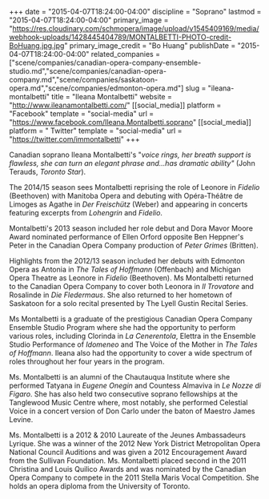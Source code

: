 +++
date = "2015-04-07T18:24:00-04:00"
discipline = "Soprano"
lastmod = "2015-04-07T18:24:00-04:00"
primary_image = "https://res.cloudinary.com/schmopera/image/upload/v1545409169/media/webhook-uploads/1428445404789/MONTALBETTI-PHOTO-credit-BoHuang.jpg.jpg"
primary_image_credit = "Bo Huang"
publishDate = "2015-04-07T18:24:00-04:00"
related_companies = ["scene/companies/canadian-opera-company-ensemble-studio.md","scene/companies/canadian-opera-company.md","scene/companies/saskatoon-opera.md","scene/companies/edmonton-opera.md"]
slug = "ileana-montalbetti"
title = "Ileana Montalbetti"
website = "http://www.ileanamontalbetti.com/"
[[social_media]]
platform = "Facebook"
template = "social-media"
url = "https://www.facebook.com/Ileana.Montalbetti.soprano"
[[social_media]]
platform = " Twitter"
template = "social-media"
url = "https://twitter.com/immontalbetti"
+++

<p>
	Canadian soprano Ileana Montalbetti's "<em>voice rings, her breath support is flawless, she can turn an elegant phrase and…has dramatic ability"</em> (John Terauds, <em>Toronto Star</em>).
</p>
<p>
	The 2014/15 season sees Montalbetti reprising the role of Leonore in <em>Fidelio</em> (Beethoven) with Manitoba Opera and debuting with Opéra-Théâtre de Limoges as Agathe in <em>Der Freischütz</em> (Weber) and appearing in concerts featuring excerpts from <em>Lohengrin</em> and <em>Fidelio</em>.
</p>
<p>
	Montalbetti's 2013 season included her role debut and Dora Mavor Moore Award nominated performance of Ellen Orford opposite Ben Heppner's Peter in the Canadian Opera Company production of <em>Peter Grimes</em> (Britten).
</p>
<p>
	Highlights from the 2012/13 season included her debuts with Edmonton Opera as Antonia in <em>The Tales of Hoffmann</em> (Offenbach) and Michigan Opera Theatre as Leonore in <em>Fidelio</em> (Beethoven). Ms Montalbetti returned to the Canadian Opera Company to cover both Leonora in <em>Il Trovatore</em> and Rosalinde in <em>Die Fledermaus</em>. She also returned to her hometown of Saskatoon for a solo recital presented by The Lyell Gustin Recital Series.
</p>
<p>
	Ms Montalbetti is a graduate of the prestigious Canadian Opera Company Ensemble Studio Program where she had the opportunity to perform various roles, including Clorinda in <em>La Cenerentola</em>, Elettra in the Ensemble Studio Performance of <em>Idomeneo</em> and The Voice of the Mother in <em>The Tales of Hoffmann</em>. Ileana also had the opportunity to cover a wide spectrum of roles throughout her four years in the program.
</p>
<p>
	Ms. Montalbetti is an alumni of the Chautauqua Institute where she performed Tatyana in <em>Eugene Onegin</em> and Countess Almaviva in <em>Le Nozze di Figaro</em>. She has also held two consecutive soprano fellowships at the Tanglewood Music Centre where, most notably, she performed Celestial Voice in a concert version of Don Carlo under the baton of Maestro James Levine.
</p>
<p>
	Ms. Montalbetti is a 2012 &amp; 2010 Laureate of the Jeunes Ambassadeurs Lyrique. She was a winner of the 2012 New York District Metropolitan Opera National Council Auditions and was given a 2012 Encouragement Award from the Sullivan Foundation. Ms. Montalbetti placed second in the 2011 Christina and Louis Quilico Awards and was nominated by the Canadian Opera Company to compete in the 2011 Stella Maris Vocal Competition. She holds an opera diploma from the University of Toronto.
</p>
